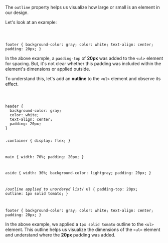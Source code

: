 The `outline` property helps us visualize
how large or small is an element in our
design.

Let's look at an example:

<codeblock language="css" type="lesson">
<code>
<panel language="html"  hidden="true">
<header class="header">
  <h1>Fashion Hub</h1>
</header>

<div class="container">
  <aside>
    <h2>Categories</h2>
    <ul>
      <li>Dresses</li>
      <li>Accessories</li>
      <li>Footwear</li>
    </ul>
  </aside>

  <main class="content">
    <h2>Elevate Your Style: Fashion Hub</h2>
    <p>Your Premier Destination for Trendy Fashion!</p>
  </main>
</div>

<footer class="footer">
  <p>&copy; 2023 Fashion Hub. All rights reserved.</p>
</footer>
</panel>
<panel language="css"  hidden="true">
header {
  background-color: gray;
  color: white;
  text-align: center;
  padding: 20px;
}

.container {
  display: flex;
}

main {
  width: 70%;
  padding: 20px;
}

aside {
  width: 30%;
  background-color: lightgray;
  padding: 20px;
}

ul {
  padding-top: 20px;
}

footer {
  background-color: gray;
  color: white;
  text-align: center;
  padding: 20px;
}
</panel>
</code>
</codeblock>

In the above example, a `padding-top` of **20px**
was added to the `<ul>` element for spacing.
But, it's not clear whether this padding was
included within the element's dimensions or
applied outside.

To understand this, let's add an **outline**
to the `<ul>` element and observe its effect.

<codeblock language="css" type="lesson">
<code>
<panel language="html"  hidden="true">
<header class="header">
  <h1>Fashion Hub</h1>
</header>

<div class="container">
  <aside>
    <h2>Categories</h2>
    <ul>
      <li>Dresses</li>
      <li>Accessories</li>
      <li>Footwear</li>
    </ul>
  </aside>

  <main class="content">
    <h2>Elevate Your Style: Fashion Hub</h2>
    <p>Your Premier Destination for Trendy Fashion!</p>
  </main>
</div>

<footer class="footer">
  <p>&copy; 2023 Fashion Hub. All rights reserved.</p>
</footer>
</panel>
<panel language="css">
header {
  background-color: gray;
  color: white;
  text-align: center;
  padding: 20px;
}

.container {
  display: flex;
}

main {
  width: 70%;
  padding: 20px;
}

aside {
  width: 30%;
  background-color: lightgray;
  padding: 20px;
}

/*outline applied to unordered list*/
ul {
  padding-top: 20px;
  outline: 1px solid tomato;
}

footer {
  background-color: gray;
  color: white;
  text-align: center;
  padding: 20px;
}
</panel>
</code>
</codeblock>

In the above example, we applied a
`1px solid tomato` outline to the `<ul>` element.
This outline helps us visualize the dimensions
of the `<ul>` element and understand where
the **20px** padding was added.
